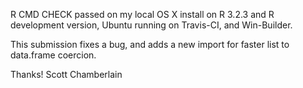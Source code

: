R CMD CHECK passed on my local OS X install on R 3.2.3 and R development 
version, Ubuntu running on Travis-CI, and Win-Builder.

This submission fixes a bug, and adds a new import for faster list to 
data.frame coercion.

Thanks! Scott Chamberlain
